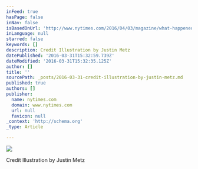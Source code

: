 ```yaml
---
inFeed: true
hasPage: false
inNav: false
isBasedOnUrl: 'http://www.nytimes.com/2016/04/03/magazine/what-happened-when-venture-capitalists-took-over-the-golden-state-warriors.html?curator=MediaREDEF'
inLanguage: null
starred: false
keywords: []
description: Credit Illustration by Justin Metz
datePublished: '2016-03-31T15:32:59.739Z'
dateModified: '2016-03-31T15:32:35.125Z'
author: []
title: ''
sourcePath: _posts/2016-03-31-credit-illustration-by-justin-metz.md
published: true
authors: []
publisher:
  name: nytimes.com
  domain: www.nytimes.com
  url: null
  favicon: null
_context: 'http://schema.org'
_type: Article

---
```

![](https://static01.nyt.com/images/2016/04/03/magazine/03mag-promo/03mag-promo-superJumbo-v2.jpg)

Credit Illustration by Justin Metz